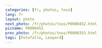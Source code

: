 ```yaml
---
categories: [fr, photos, tous]
lang: fr
layout: photo
next_photo: /fr/photos/tous/P0000452.html
picname: P0000453
prev_photo: /fr/photos/tous/P0000353.html
tags: [Fotofalle, Leopard]
---
```

